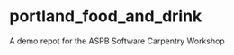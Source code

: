 portland_food_and_drink
=======================

A demo repot for the ASPB Software Carpentry Workshop
